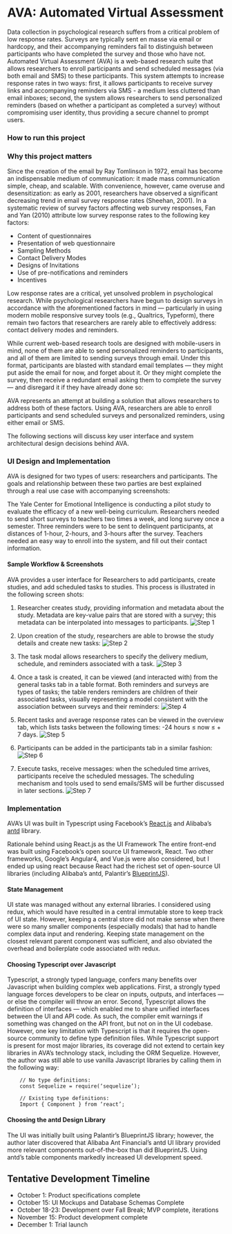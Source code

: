 # AVA: Automated Virtual Assessment
Data collection in psychological research suffers from a critical problem of low response rates. Surveys are typically sent en masse via email or hardcopy, and their accompanying reminders fail to distinguish between participants who have completed the survey and those who have not. Automated Virtual Assessment (AVA) is a web-based research suite that allows researchers to enroll participants and send scheduled messages (via both email and SMS) to these participants. This system attempts to increase response rates in two ways: first, it allows participants to receive survey links and accompanying reminders via SMS - a medium less cluttered than email inboxes; second, the system allows researchers to send personalized reminders (based on whether a participant as completed a survey) without compromising user identity, thus providing a secure channel to prompt users.

### How to run this project


### Why this project matters
Since the creation of the email by Ray Tomlinson in 1972, email has become an indispensable medium of communication: it made mass communication simple, cheap, and scalable. With convenience, however, came overuse and desensitization: as early as 2001, researchers have observed a significant decreasing trend in email survey response rates (Sheehan, 2001). In a systematic review of survey factors affecting web survey responses, Fan and Yan (2010) attribute low survey response rates to the following key factors:

* Content of questionnaires
* Presentation of web questionnaire
* Sampling Methods
* Contact Delivery Modes
* Designs of Invitations
* Use of pre-notifications and reminders
* Incentives

Low response rates are a critical, yet unsolved problem in psychological research. While psychological researchers have begun to design surveys in accordance with the aforementioned factors in mind — particularly in using modern mobile responsive survey tools (e.g., Qualtrics, Typeform), there remain two factors that researchers are rarely able to effectively address: contact delivery modes and reminders.

While current web-based research tools are designed with mobile-users in mind, none of them are able to send personalized reminders to participants, and all of them are limited to sending surveys through email. Under this format, participants are blasted with standard email templates — they might put aside the email for now, and forget about it. Or they might complete the survey, then receive a redundant email asking them to complete the survey — and disregard it if they have already done so:

AVA represents an attempt at building a solution that allows researchers to address both of these factors. Using AVA, researchers are able to enroll participants and send scheduled surveys and personalized reminders, using either email or SMS.

The following sections will discuss key user interface and system architectural design decisions behind AVA.

### UI Design and Implementation
AVA is designed for two types of users: researchers and participants. The goals and relationship between these two parties are best explained through a real use case with accompanying screenshots:

The Yale Center for Emotional Intelligence is conducting a pilot study to evaluate the efficacy of a new well-being curriculum. Researchers needed to send short surveys to teachers two times a week, and long survey once a semester. Three reminders were to be sent to delinquent participants, at distances of 1-hour, 2-hours, and 3-hours after the survey. Teachers needed an easy way to enroll into the system, and fill out their contact information.

#### Sample Workflow & Screenshots
AVA provides a user interface for Researchers to add participants, create studies, and add scheduled tasks to studies. This process is illustrated in the following screen shots:

1. Researcher creates study, providing information and metadata about the study. Metadata are key-value pairs that are stored with a survey; this metadata can be interpolated into messages to participants.
![Step 1](./step1.png)

2. Upon creation of the study, researchers are able to browse the study details and create new tasks:
![Step 2](./step2.png)

3. The task modal allows researchers to specify the delivery medium, schedule, and reminders associated with a task. 
![Step 3](./step3.png)

4. Once a task is created, it can be viewed (and interacted with) from the general tasks tab in a table format. Both reminders and surveys are types of tasks; the table renders reminders are children of their associated tasks, visually representing a model consistent with the association between surveys and their reminders:
![Step 4](./step4.png)

5. Recent tasks and average response rates can be viewed in the overview tab, which lists tasks between the following times: -24 hours ≤ now ≤ + 7 days. 
![Step 5](./step5.png)

6. Participants can be added in the participants tab in a similar fashion:
![Step 6](./step6.png)

7. Execute tasks, receive messages: when the scheduled time arrives, participants receive the scheduled messages. The scheduling mechanism and tools used to send emails/SMS will be further discussed in later sections.
![Step 7](./step7.png)


### Implementation
AVA’s UI was built in Typescript using Facebook’s [React.js](https://reactjs.org/) and Alibaba’s [antd](ant.design) library.

Rationale behind using React.js as the UI Framework
The entire front-end was built using Facebook’s open source UI framework, React. Two other frameworks, Google’s Angular4, and Vue.js were also considered, but I ended up using react because React had the richest set of open-source UI libraries (including Alibaba’s antd, Palantir’s [BlueprintJS](blueprintjs.com)).

#### State Management
UI state was managed without any external libraries. I considered using redux, which would have resulted in a central immutable store to keep track of UI state. However, keeping a central store did not make sense when there were so many smaller components (especially modals) that had to handle complex data input and rendering. Keeping state management on the closest relevant parent component was sufficient, and also obviated the overhead and boilerplate code associated with redux.

#### Choosing Typescript over Javascript
Typescript, a strongly typed language, confers many benefits over Javascript when building complex web applications. First, a strongly typed language forces developers to be clear on inputs, outputs, and interfaces — or else the compiler will throw an error. Second, Typescript allows the definition of interfaces — which enabled me to share unified interfaces between the UI and API code. As such, the compiler emit warnings if something was changed on the API front, but not on in the UI codebase. However, one key limitation with Typescript is that it requires the open-source community to define type definition files. While Typescript support is present for most major libraries, its coverage did not extend to certain key libraries in AVA’s technology stack, including the ORM Sequelize. However, the author was still able to use vanilla Javascript libraries by calling them in the following way:

```
	// No type definitions: 
	const Sequelize = require(‘sequelize’);

	// Existing type definitions:
	Import { Component } from ‘react’;
```

#### Choosing the antd Design Library
The UI was initially built using Palantir’s BlueprintJS library; however, the author later discovered that Alibaba Ant Financial’s antd UI library provided more relevant components out-of-the-box than did BlueprintJS. Using antd’s table components markedly increased UI development speed.

## Tentative Development Timeline
* October 1: Product specifications complete
* October 15: UI Mockups and Database Schemas Complete
* October 18-23: Development over Fall Break; MVP complete, iterations
* November 15: Product development complete
* December 1: Trial launch